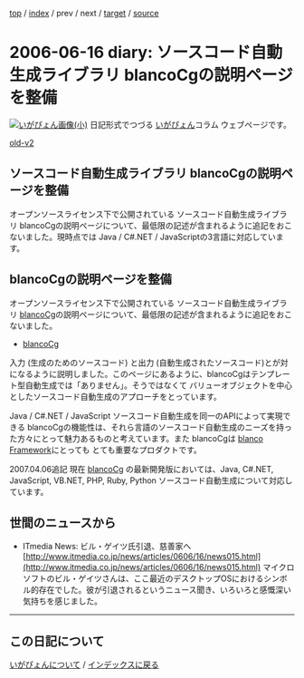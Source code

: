 [top](https://igapyon.github.io/diary/) 
 / [index](https://igapyon.github.io/diary/2006/index.html) 
 / prev 
 / next 
 / [target](https://igapyon.github.io/diary/2006/ig060616.html) 
 / [source](https://github.com/igapyon/diary/blob/gh-pages/2006/ig060616.html.src.md) 

2006-06-16 diary: ソースコード自動生成ライブラリ blancoCgの説明ページを整備
=====================================================================================================
[![いがぴょん画像(小)](https://igapyon.github.io/diary/images/iga200306s.jpg "いがぴょん")](https://igapyon.github.io/diary/memo/memoigapyon.html) 日記形式でつづる [いがぴょん](https://igapyon.github.io/diary/memo/memoigapyon.html)コラム ウェブページです。

[old-v2](ig060616-orig.html)

## ソースコード自動生成ライブラリ blancoCgの説明ページを整備

オープンソースライセンス下で公開されている ソースコード自動生成ライブラリ blancoCgの説明ページについて、最低限の記述が含まれるように追記をおこないました。現時点では Java / C#.NET / JavaScriptの3言語に対応しています。


## blancoCgの説明ページを整備

オープンソースライセンス下で公開されている ソースコード自動生成ライブラリ [blancoCg](http://www.igapyon.jp/blanco/blancocg.html)の説明ページについて、最低限の記述が含まれるように追記をおこないました。

* [blancoCg](http://www.igapyon.jp/blanco/blancocg.html)

入力 (生成のためのソースコード) と出力 (自動生成されたソースコード)とが対になるように説明しました。このページにあるように、blancoCgはテンプレート型自動生成では「ありません」。そうではなくて バリューオブジェクトを中心としたソースコード自動生成のアプローチをとっています。

Java / C#.NET / JavaScript ソースコード自動生成を同一のAPIによって実現できる blancoCgの機能性は、それら言語のソースコード自動生成のニーズを持った方々にとって魅力あるものと考えています。また
blancoCgは [blanco Framework](http://www.igapyon.jp/blanco/blanco.ja.html)にとっても とても重要なプロダクトです。

2007.04.06追記 現在 [blancoCg](http://www.igapyon.jp/blanco/blancocg.html) の最新開発版においては、Java, C#.NET, JavaScript, VB.NET,
PHP, Ruby, Python ソースコード自動生成について対応しています。

## 世間のニュースから

* ITmedia News: ビル・ゲイツ氏引退、慈善家へ
  [http://www.itmedia.co.jp/news/articles/0606/16/news015.html](http://www.itmedia.co.jp/news/articles/0606/16/news015.html)
  マイクロソフトのビル・ゲイツさんは、ここ最近のデスクトップOSにおけるシンボル的存在でした。彼が引退されるというニュース聞き、いろいろと感慨深い気持ちを感じました。


----------------------------------------------------------------------------------------------------

## この日記について
[いがぴょんについて](https://igapyon.github.io/diary/memo/memoigapyon.html) / [インデックスに戻る](https://igapyon.github.io/diary/idxall.html)
